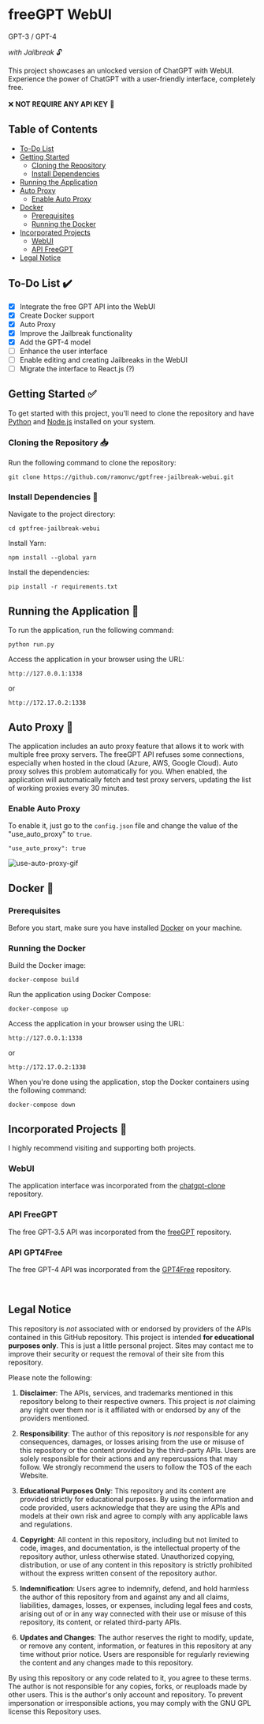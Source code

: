 # freeGPT WebUI 
 GPT-3 / GPT-4

_with Jailbreak_   :unlock: 

This project showcases an unlocked version of ChatGPT with WebUI. <br>
Experience the power of ChatGPT with a user-friendly interface, completely free. <br> <br>
❌ <strong>NOT REQUIRE ANY API KEY</strong> 🔑

## Table of Contents  
- [To-Do List](#to-do-list-%EF%B8%8F)  
- [Getting Started](#getting-started-white_check_mark)  
  - [Cloning the Repository](#cloning-the-repository-inbox_tray)  
  - [Install Dependencies](#install-dependencies-wrench)  
- [Running the Application](#running-the-application-rocket)  
- [Auto Proxy](#auto-proxy-)
  - [Enable Auto Proxy](#enable-auto-proxy)
- [Docker](#docker-)  
  - [Prerequisites](#prerequisites)  
  - [Running the Docker](#running-the-docker)  
- [Incorporated Projects](#incorporated-projects-busts_in_silhouette)
  - [WebUI](#webui) 
  - [API FreeGPT](#api-freegpt)
- [Legal Notice](#legal-notice) 

##

## To-Do List ✔️

- [x] Integrate the free GPT API into the WebUI
- [x] Create Docker support
- [x] Auto Proxy
- [x] Improve the Jailbreak functionality
- [X] Add the GPT-4 model
- [ ] Enhance the user interface
- [ ] Enable editing and creating Jailbreaks in the WebUI
- [ ] Migrate the interface to React.js (?)

## Getting Started :white_check_mark:  
To get started with this project, you'll need to clone the repository and have [Python](https://www.python.org/downloads/) and
[Node.js](https://nodejs.org/en/download) installed on your system.  
  
### Cloning the Repository :inbox_tray:
Run the following command to clone the repository:  

```
git clone https://github.com/ramonvc/gptfree-jailbreak-webui.git
```

### Install Dependencies :wrench: 
Navigate to the project directory:
```
cd gptfree-jailbreak-webui
```

Install Yarn:
```
npm install --global yarn
```

Install the dependencies:
```
pip install -r requirements.txt
```
## Running the Application :rocket:
To run the application, run the following command:
```
python run.py
```

Access the application in your browser using the URL:
```
http://127.0.0.1:1338
```
or
```
http://172.17.0.2:1338
```
## Auto Proxy 🔑  
The application includes an auto proxy feature that allows it to work with multiple free proxy servers. 
The freeGPT API refuses some connections, especially when hosted in the cloud (Azure, AWS, Google Cloud). 
Auto proxy solves this problem automatically for you. 
When enabled, the application will automatically fetch and test proxy servers, updating the list of working proxies every 30 minutes.  
  
### Enable Auto Proxy
To enable it, just go to the `config.json` file and change the value of the "use_auto_proxy" to `true`.  

```
"use_auto_proxy": true
```
![use-auto-proxy-gif](https://github.com/ramonvc/gptfree-jailbreak-webui/assets/13617054/f83c6217-411c-404c-9f4c-8ae700a486d1)



## Docker 🐳
### Prerequisites
Before you start, make sure you have installed [Docker](https://www.docker.com/get-started) on your machine.

### Running the Docker
Build the Docker image:
```
docker-compose build
```

Run the application using Docker Compose:
```
docker-compose up
```

Access the application in your browser using the URL:
```
http://127.0.0.1:1338
```
or
```
http://172.17.0.2:1338
```

When you're done using the application, stop the Docker containers using the following command:
```
docker-compose down
```

## Incorporated Projects :busts_in_silhouette:
I highly recommend visiting and supporting both projects.

### WebUI
The application interface was incorporated from the [chatgpt-clone](https://github.com/xtekky/chatgpt-clone) repository.

### API FreeGPT
The free GPT-3.5 API was incorporated from the [freeGPT](https://github.com/Ruu3f/freeGPT) repository.

### API GPT4Free
The free GPT-4 API was incorporated from the [GPT4Free](https://github.com/xiangsx/gpt4free-ts) repository.

<br>

## Legal Notice
This repository is _not_ associated with or endorsed by providers of the APIs contained in this GitHub repository. This
project is intended **for educational purposes only**. This is just a little personal project. Sites may contact me to
improve their security or request the removal of their site from this repository.

Please note the following:

1. **Disclaimer**: The APIs, services, and trademarks mentioned in this repository belong to their respective owners.
   This project is _not_ claiming any right over them nor is it affiliated with or endorsed by any of the providers
   mentioned.

2. **Responsibility**: The author of this repository is _not_ responsible for any consequences, damages, or losses
   arising from the use or misuse of this repository or the content provided by the third-party APIs. Users are solely
   responsible for their actions and any repercussions that may follow. We strongly recommend the users to follow the
   TOS of the each Website.

3. **Educational Purposes Only**: This repository and its content are provided strictly for educational purposes. By
   using the information and code provided, users acknowledge that they are using the APIs and models at their own risk
   and agree to comply with any applicable laws and regulations.

4. **Copyright**: All content in this repository, including but not limited to code, images, and documentation, is the
   intellectual property of the repository author, unless otherwise stated. Unauthorized copying, distribution, or use
   of any content in this repository is strictly prohibited without the express written consent of the repository
   author.

5. **Indemnification**: Users agree to indemnify, defend, and hold harmless the author of this repository from and
   against any and all claims, liabilities, damages, losses, or expenses, including legal fees and costs, arising out of
   or in any way connected with their use or misuse of this repository, its content, or related third-party APIs.

6. **Updates and Changes**: The author reserves the right to modify, update, or remove any content, information, or
   features in this repository at any time without prior notice. Users are responsible for regularly reviewing the
   content and any changes made to this repository.

By using this repository or any code related to it, you agree to these terms. The author is not responsible for any
copies, forks, or reuploads made by other users. This is the author's only account and repository. To prevent
impersonation or irresponsible actions, you may comply with the GNU GPL license this Repository uses.
